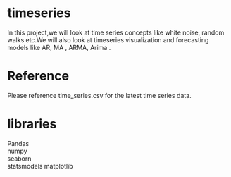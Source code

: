 # timeseries

In this project,we will look at time series  concepts like white noise, random walks etc.We will also look at timeseries visualization and forecasting  models like AR, MA , ARMA, Arima .

# Reference

Please reference time_series.csv for the latest time series data.

# libraries
Pandas  
numpy  
seaborn  
statsmodels
matplotlib
